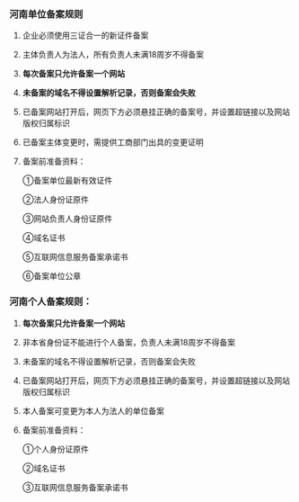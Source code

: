 ### 河南单位备案规则

1. 企业必须使用三证合一的新证件备案

2. 主体负责人为法人，所有负责人未满18周岁不得备案

3. **每次备案只允许备案一个网站**

4. **未备案的域名不得设置解析记录，否则备案会失败**

5. 已备案网站打开后，网页下方必须悬挂正确的备案号，并设置超链接以及网站版权归属标识

6. 已备案主体变更时，需提供工商部门出具的变更证明

8. 备案前准备资料：

   ①备案单位最新有效证件

   ②法人身份证原件

   ③网站负责人身份证原件
   
   ④域名证书
   
   ⑤互联网信息服务备案承诺书

   ⑥备案单位公章

   

### 河南个人备案规则：

1. **每次备案只允许备案一个网站**

2. 非本省身份证不能进行个人备案，负责人未满18周岁不得备案

3. 未备案的域名不得设置解析记录，否则备案会失败

4. 已备案网站打开后，网页下方必须悬挂正确的备案号，并设置超链接以及网站版权归属标识

5. 本人备案可变更为本人为法人的单位备案

6. 备案前准备资料：

   ①个人身份证原件
   
   ②域名证书
   
   ③互联网信息服务备案承诺书
